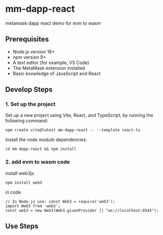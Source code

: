 # mm-dapp-react
metamask dapp react demo for evm to wasm


## Prerequisites
- Node.js version 18+
- npm version 9+
- A text editor (for example, VS Code)
- The MetaMask extension installed
- Basic knowledge of JavaScript and React


## Develop Steps
### 1. Set up the project

Set up a new project using Vite, React, and TypeScript, by running the following command:
```
npm create vite@latest mm-dapp-react -- --template react-ts
```

Install the node module dependencies:
```
cd mm-dapp-react && npm install
```

### 2. add evm to wasm code
install web3js
```
npm install web3

```
in code
```
// In Node.js use: const Web3 = require('web3');
import Web3 from 'web3';
const web3 = new Web3(Web3.givenProvider || "ws://localhost:8545");
```

## Use Steps









